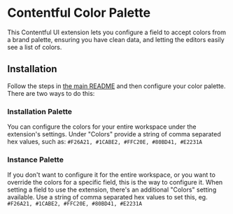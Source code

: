 # Contentful Color Palette
This Contentful UI extension lets you configure a field to accept colors from
a brand palette, ensuring you have clean data, and letting the editors easily
see a list of colors.

## Installation
Follow the steps in [the main README](/README.md) and then configure your
color palette. There are two ways to do this:
### Installation Palette
You can configure the colors for your entire workspace under the extension's settings.
Under "Colors" provide a string of comma separated hex values, such as:
`#F26A21, #1CABE2, #FFC20E, #80BD41, #E2231A`

### Instance Palette
If you don't want to configure it for the entire workspace, or you want to override
the colors for a specific field, this is the way to configure it.
When setting a field to use the extension, there's an additional "Colors" setting
available. Use a string of comma separated hex values to set this, eg.
`#F26A21, #1CABE2, #FFC20E, #80BD41, #E2231A`
